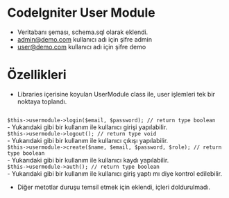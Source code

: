 # CodeIgniter User Module

- Veritabanı şeması, schema.sql olarak eklendi.
- admin@demo.com kullanıcı adı için şifre admin
- user@demo.com kullanıcı adı için şifre demo

# Özellikleri

- Libraries içerisine koyulan UserModule class ile, user işlemleri tek bir noktaya toplandı.

<code>
$this->usermodule->login($email, $password); // return type boolean
</code>
- Yukarıdaki gibi bir kullanım ile kullanıcı girişi yapılabilir.

<code>
$this->usermodule->logout(); // return type void
</code>
- Yukarıdaki gibi bir kullanım ile kullanıcı çıkışı yapılabilir.

<code>
$this->usermodule->create($name, $email, $password, $role); // return type boolean
</code>
- Yukarıdaki gibi bir kullanım ile kullanıcı kaydı yapılabilir.

<code>
$this->usermodule->auth(); // return type boolean
</code>
- Yukarıdaki gibi bir kullanım ile kullanıcı giriş yaptı mı diye kontrol edilebilir.

- Diğer metotlar duruşu temsil etmek için eklendi, içleri doldurulmadı.